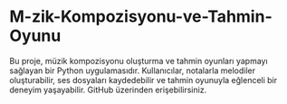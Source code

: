 # M-zik-Kompozisyonu-ve-Tahmin-Oyunu
Bu proje, müzik kompozisyonu oluşturma ve tahmin oyunları yapmayı sağlayan bir Python uygulamasıdır. Kullanıcılar, notalarla melodiler oluşturabilir, ses dosyaları kaydedebilir ve tahmin oyunuyla eğlenceli bir deneyim yaşayabilir. GitHub  üzerinden erişebilirsiniz.
